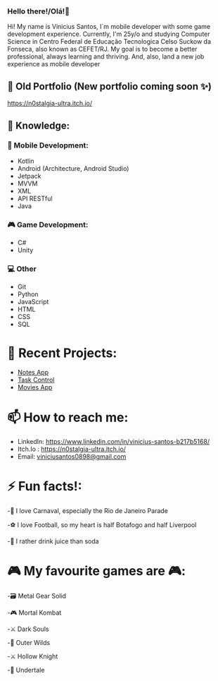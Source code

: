 ### Hello there!/Olá!👋
Hi! My name is Vinicius Santos, I´m mobile developer with some game development experience. Currently, I'm 25y/o and studying Computer Science in Centro Federal de Educação Tecnologica Celso Suckow da Fonseca, also known as CEFET/RJ.
My goal is to become a better professional, always learning and thriving. And, also, land a new job experience as mobile developer  

<!--
**N0stalgiaUltra/N0stalgiaUltra** is a ✨ _special_ ✨ repository because its `README.md` (this file) appears on your GitHub profile.-->

## 📰 Old Portfolio (New portfolio coming soon ✨)
https://n0stalgia-ultra.itch.io/

## 🧠 Knowledge:
### 📱 Mobile Development: 
- Kotlin
- Android (Architecture, Android Studio)
- Jetpack
- MVVM
- XML
- API RESTful
- Java 

### 🎮 Game Development: 
- C#
- Unity

### 💻 Other 
- Git
- Python
- JavaScript
- HTML
- CSS
- SQL


# 🌱 Recent Projects:
- [Notes App](https://github.com/N0stalgiaUltra/NotesApp/tree/main)
- [Task Control](https://github.com/N0stalgiaUltra/TaskControlApp)
- [Movies App](https://github.com/N0stalgiaUltra/MoviesAPP)

  


# 📫 How to reach me: 
- LinkedIn: https://www.linkedin.com/in/vinicius-santos-b217b5168/
- Itch.Io : https://n0stalgia-ultra.itch.io/
- Email: viniciusantos0898@gmail.com



# ⚡ Fun facts!:

-🥳 I love Carnaval, especially the Rio de Janeiro Parade

-⚽ I love Football, so my heart is half Botafogo and half Liverpool

-🍊 I rather drink juice than soda

# 🎮 My favourite games are 🎮:

-🗃️ Metal Gear Solid

-🎮 Mortal Kombat

-⚔️ Dark Souls

-👾 Outer Wilds

-⚔️ Hollow Knight

-🚶 Undertale

